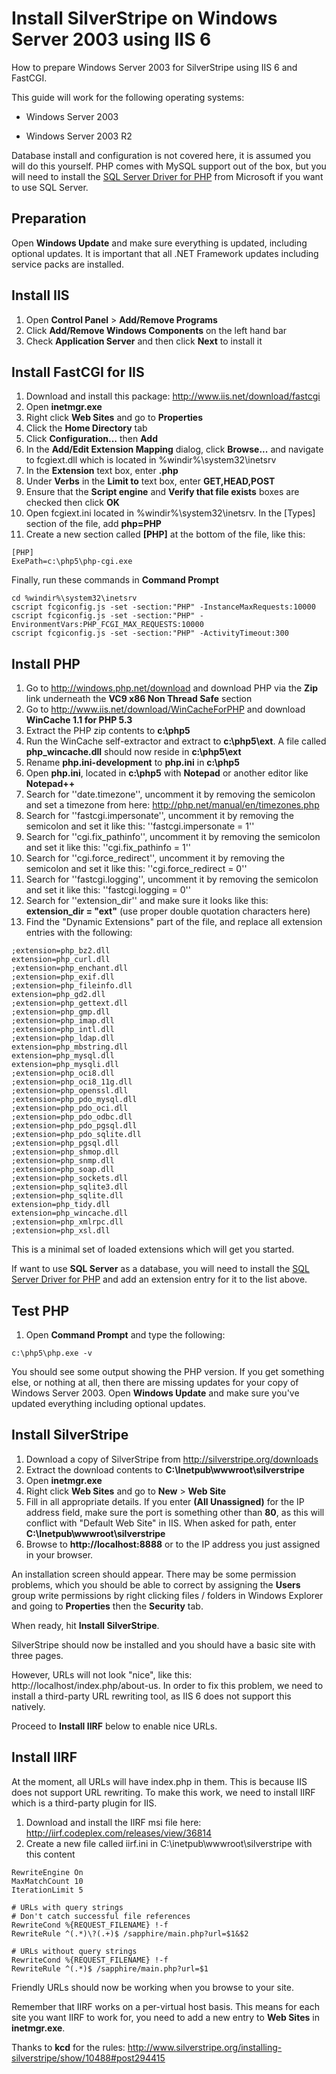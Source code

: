 # Install SilverStripe on Windows Server 2003 using IIS 6

How to prepare Windows Server 2003 for SilverStripe using IIS 6 and FastCGI.

This guide will work for the following operating systems:


*  Windows Server 2003

*  Windows Server 2003 R2

Database install and configuration is not covered here, it is assumed you will do this yourself. PHP comes with MySQL
support out of the box, but you will need to install the [SQL Server Driver for
PHP](http://www.microsoft.com/downloads/en/details.aspx?displaylang=en&FamilyID=80e44913-24b4-4113-8807-caae6cf2ca05)
from Microsoft if you want to use SQL Server.

## Preparation

Open **Windows Update** and make sure everything is updated, including optional updates. It is important that all .NET
Framework updates including service packs are installed.

## Install IIS

 1.  Open **Control Panel** > **Add/Remove Programs** 
 2.  Click **Add/Remove Windows Components** on the left hand bar
 3.  Check **Application Server** and then click **Next** to install it

## Install FastCGI for IIS

 1.  Download and install this package: http://www.iis.net/download/fastcgi
 2.  Open **inetmgr.exe**
 3.  Right click **Web Sites** and go to **Properties**
 4.  Click the **Home Directory** tab
 5.  Click **Configuration...** then **Add**
 6.  In the **Add/Edit Extension Mapping** dialog, click **Browse...** and navigate to fcgiext.dll which is located in
%windir%\system32\inetsrv
 7.  In the **Extension** text box, enter **.php**
 8.  Under **Verbs** in the **Limit to** text box, enter **GET,HEAD,POST**
 9.  Ensure that the **Script engine** and **Verify that file exists** boxes are checked then click **OK**
 10.  Open fcgiext.ini located in %windir%\system32\inetsrv. In the [Types] section of the file, add **php=PHP**
 11.  Create a new section called **[PHP]** at the bottom of the file, like this:

	
	[PHP]
	ExePath=c:\php5\php-cgi.exe


Finally, run these commands in **Command Prompt**

	
	cd %windir%\system32\inetsrv
	cscript fcgiconfig.js -set -section:"PHP" -InstanceMaxRequests:10000
	cscript fcgiconfig.js -set -section:"PHP" -EnvironmentVars:PHP_FCGI_MAX_REQUESTS:10000
	cscript fcgiconfig.js -set -section:"PHP" -ActivityTimeout:300


## Install PHP

 1.  Go to http://windows.php.net/download and download PHP via the **Zip** link underneath the **VC9 x86 Non Thread
Safe** section
 2.  Go to http://www.iis.net/download/WinCacheForPHP and download **WinCache 1.1 for PHP 5.3**
 3.  Extract the PHP zip contents to **c:\php5**
 4.  Run the WinCache self-extractor and extract to **c:\php5\ext**. A file called **php_wincache.dll** should now
reside in **c:\php5\ext**
 5.  Rename **php.ini-development** to **php.ini** in **c:\php5**
 6.  Open **php.ini**, located in **c:\php5** with **Notepad** or another editor like **Notepad++**
 7.  Search for ''date.timezone'', uncomment it by removing the semicolon and set a timezone from here:
http://php.net/manual/en/timezones.php
 8.  Search for ''fastcgi.impersonate'', uncomment it by removing the semicolon and set it like this:
''fastcgi.impersonate = 1''
 9.  Search for ''cgi.fix_pathinfo'', uncomment it by removing the semicolon and set it like this: ''cgi.fix_pathinfo =
1''
 10.  Search for ''cgi.force_redirect'', uncomment it by removing the semicolon and set it like this:
''cgi.force_redirect = 0''
 11.  Search for ''fastcgi.logging'', uncomment it by removing the semicolon and set it like this: ''fastcgi.logging =
0''
 12.  Search for ''extension_dir'' and make sure it looks like this: **extension_dir = "ext"** (use proper double
quotation characters here)
 13.  Find the "Dynamic Extensions" part of the file, and replace all extension entries with the following:

	
	;extension=php_bz2.dll
	extension=php_curl.dll
	;extension=php_enchant.dll
	;extension=php_exif.dll
	;extension=php_fileinfo.dll
	extension=php_gd2.dll
	;extension=php_gettext.dll
	;extension=php_gmp.dll
	;extension=php_imap.dll
	;extension=php_intl.dll
	;extension=php_ldap.dll
	extension=php_mbstring.dll
	extension=php_mysql.dll
	extension=php_mysqli.dll
	;extension=php_oci8.dll
	;extension=php_oci8_11g.dll
	;extension=php_openssl.dll
	;extension=php_pdo_mysql.dll
	;extension=php_pdo_oci.dll
	;extension=php_pdo_odbc.dll
	;extension=php_pdo_pgsql.dll
	;extension=php_pdo_sqlite.dll
	;extension=php_pgsql.dll
	;extension=php_shmop.dll
	;extension=php_snmp.dll
	;extension=php_soap.dll
	;extension=php_sockets.dll
	;extension=php_sqlite3.dll
	;extension=php_sqlite.dll
	extension=php_tidy.dll
	extension=php_wincache.dll
	;extension=php_xmlrpc.dll
	;extension=php_xsl.dll


This is a minimal set of loaded extensions which will get you started.

If want to use **SQL Server** as a database, you will need to install the [SQL Server Driver for
PHP](http://www.microsoft.com/downloads/en/details.aspx?displaylang=en&FamilyID=80e44913-24b4-4113-8807-caae6cf2ca05)
and add an extension entry for it to the list above.

## Test PHP

 1.  Open **Command Prompt** and type the following:

	
	c:\php5\php.exe -v


You should see some output showing the PHP version. If you get something else, or nothing at all, then there are missing
updates for your copy of Windows Server 2003. Open **Windows Update** and make sure you've updated everything including
optional updates.

## Install SilverStripe

 1.  Download a copy of SilverStripe from http://silverstripe.org/downloads
 2.  Extract the download contents to **C:\Inetpub\wwwroot\silverstripe**
 3.  Open **inetmgr.exe**
 4.  Right click **Web Sites** and go to **New** > **Web Site**
 5.  Fill in all appropriate details. If you enter **(All Unassigned)** for the IP address field, make sure the port is
something other than **80**, as this will conflict with "Default Web Site" in IIS. When asked for path, enter
**C:\Inetpub\wwwroot\silverstripe**
 6.  Browse to **http://localhost:8888** or to the IP address you just assigned in your browser.

An installation screen should appear. There may be some permission problems, which you should be able to correct by
assigning the **Users** group write permissions by right clicking files / folders in Windows Explorer and going to
**Properties** then the **Security** tab.

When ready, hit **Install SilverStripe**.

SilverStripe should now be installed and you should have a basic site with three pages.

However, URLs will not look "nice", like this: http://localhost/index.php/about-us. In order to fix this problem, we
need to install a third-party URL rewriting tool, as IIS 6 does not support this natively.

Proceed to **Install IIRF** below to enable nice URLs.

## Install IIRF

At the moment, all URLs will have index.php in them. This is because IIS does not support URL rewriting. To make this
work, we need to install IIRF which is a third-party plugin for IIS.

 1.  Download and install the IIRF msi file here: http://iirf.codeplex.com/releases/view/36814
 2.  Create a new file called iirf.ini in C:\inetpub\wwwroot\silverstripe with this content

	
	RewriteEngine On
	MaxMatchCount 10
	IterationLimit 5
	
	# URLs with query strings 
	# Don't catch successful file references 
	RewriteCond %{REQUEST_FILENAME} !-f 
	RewriteRule ^(.*)\?(.+)$ /sapphire/main.php?url=$1&$2
	
	# URLs without query strings 
	RewriteCond %{REQUEST_FILENAME} !-f 
	RewriteRule ^(.*)$ /sapphire/main.php?url=$1


Friendly URLs should now be working when you browse to your site.

Remember that IIRF works on a per-virtual host basis. This means for each site you want IIRF to work for, you need to
add a new entry to **Web Sites** in **inetmgr.exe**.

Thanks to **kcd** for the rules: http://www.silverstripe.org/installing-silverstripe/show/10488#post294415

